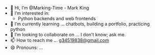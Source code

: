 - 👋 Hi, I’m @Marking-Time - Mark King
- 👀 I’m interested in:
  - Python backends and web frontends
- 🌱 I’m currently learning ... chatbots, building a portfolio, practicing python
- 💞️ I’m looking to collaborate on ... I don't know; ask me.
- 📫 How to reach me ... g34519838@gmail.com
- 😄 Pronouns: ...


<!---
Marking-Time/Marking-Time is a ✨ special ✨ repository because its `README.md` (this file) appears on your GitHub profile.
You can click the Preview link to take a look at your changes.
--->
